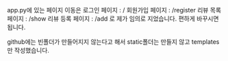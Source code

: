 app.py에 있는 페이지 이동은
로그인 페이지 : /
회원가입 페이지 : /register
리뷰 목록 페이지 : /show
리뷰 등록 페이지 : /add
로 제가 임의로 지었습니다.
편하게 바꾸시면 됩니다.

github에는 빈폴더가 만들어지지 않는다고 해서 static폴더는 만들지 않고 templates만 작성했습니다.
